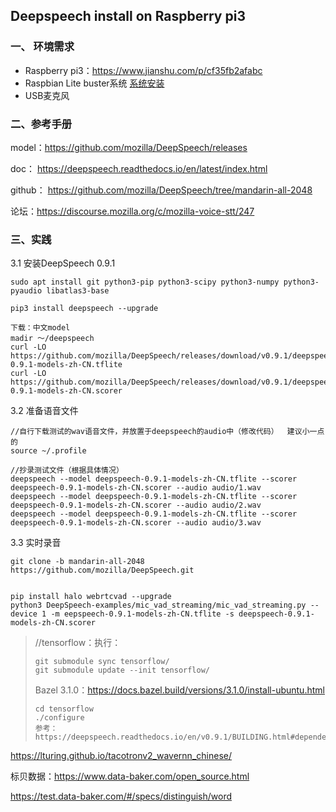 ## Deepspeech install on Raspberry pi3

 ### 一、 环境需求

- Raspberry pi3：https://www.jianshu.com/p/cf35fb2afabc
- Raspbian Lite buster系统 [系统安装](https://www.jianshu.com/p/cf35fb2afabc)
- USB麦克风

### 二、参考手册

model：https://github.com/mozilla/DeepSpeech/releases

doc： https://deepspeech.readthedocs.io/en/latest/index.html

github： https://github.com/mozilla/DeepSpeech/tree/mandarin-all-2048

论坛：https://discourse.mozilla.org/c/mozilla-voice-stt/247

###  三、实践

3.1 安装DeepSpeech 0.9.1

```
sudo apt install git python3-pip python3-scipy python3-numpy python3-pyaudio libatlas3-base

pip3 install deepspeech --upgrade

下载：中文model
madir ～/deepspeech
curl -LO https://github.com/mozilla/DeepSpeech/releases/download/v0.9.1/deepspeech-0.9.1-models-zh-CN.tflite
curl -LO https://github.com/mozilla/DeepSpeech/releases/download/v0.9.1/deepspeech-0.9.1-models-zh-CN.scorer
```

3.2 准备语音文件

```
//自行下载测试的wav语音文件，并放置于deepspeech的audio中（修改代码）  建议小一点的
source ~/.profile

//抄录测试文件（根据具体情况）
deepspeech --model deepspeech-0.9.1-models-zh-CN.tflite --scorer deepspeech-0.9.1-models-zh-CN.scorer --audio audio/1.wav
deepspeech --model deepspeech-0.9.1-models-zh-CN.tflite --scorer deepspeech-0.9.1-models-zh-CN.scorer --audio audio/2.wav
deepspeech --model deepspeech-0.9.1-models-zh-CN.tflite --scorer deepspeech-0.9.1-models-zh-CN.scorer --audio audio/3.wav
```

3.3 实时录音

```
git clone -b mandarin-all-2048 https://github.com/mozilla/DeepSpeech.git


pip install halo webrtcvad --upgrade
python3 DeepSpeech-examples/mic_vad_streaming/mic_vad_streaming.py --device 1 -m eepspeech-0.9.1-models-zh-CN.tflite -s deepspeech-0.9.1-models-zh-CN.scorer
```

> //tensorflow：执行：
>
> ```
> git submodule sync tensorflow/
> git submodule update --init tensorflow/
> ```
>
> Bazel 3.1.0：https://docs.bazel.build/versions/3.1.0/install-ubuntu.html
>
> ```
> cd tensorflow
> ./configure
> 参考：
> https://deepspeech.readthedocs.io/en/v0.9.1/BUILDING.html#dependencies
> ```





https://lturing.github.io/tacotronv2_wavernn_chinese/



标贝数据：https://www.data-baker.com/open_source.html

https://test.data-baker.com/#/specs/distinguish/word